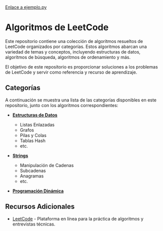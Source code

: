 [Enlace a ejemplo.py](./Data_Structures/1091.%20Shortest%20Path%20in%20Binary%20Matrix.py#L1)


# Algoritmos de LeetCode

Este repositorio contiene una colección de algoritmos resueltos de LeetCode organizados por categorías. Estos algoritmos abarcan una variedad de temas y conceptos, incluyendo estructuras de datos, algoritmos de búsqueda, algoritmos de ordenamiento y más.

El objetivo de este repositorio es proporcionar soluciones a los problemas de LeetCode y servir como referencia y recurso de aprendizaje.

## Categorías

A continuación se muestra una lista de las categorías disponibles en este repositorio, junto con los algoritmos correspondientes:

- **[Estructuras de Datos](Data_Structures/)**
    - Listas Enlazadas
    - Grafos
    - Pilas y Colas
    - Tablas Hash
    - etc.

- **[Strings](Strings/)**
    - Manipulación de Cadenas
    - Subcadenas
    - Anagramas
    - etc.

- **[Programación Dinámica](Dynamic_Programming/)**


## Recursos Adicionales

- [LeetCode](https://leetcode.com/) - Plataforma en línea para la práctica de algoritmos y entrevistas técnicas.

